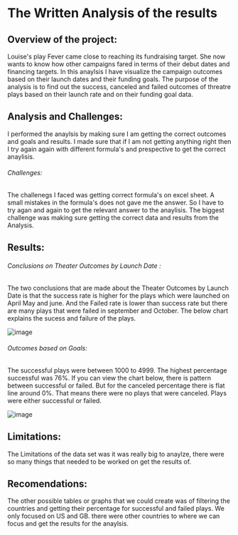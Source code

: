  # The Written Analysis of the results
 ## Overview of the project: 
Louise's play Fever came close to reaching its fundraising target. She now wants to know how other campaigns fared in terms of their debut dates and financing targets. In this anaylsis I have visualize the campaign outcomes based on their launch dates and their funding goals. The purpose of the analysis is to find out the success, canceled and failed outcomes of threatre plays based on their launch rate and on their funding goal data. 

## Analysis and Challenges: 
I performed the anaylsis by making sure I am getting the correct outcomes and goals and results. I made sure that if I am not getting anything right then I try again again with different formula's and prespective to get the correct anaylisis. 

###### Challenges: 

The challenegs I faced was getting correct formula's on excel sheet. A small mistakes in the formula's does not gave me the answer. So I have to try agan and again to get the relevant answer to the anaylisis. The biggest challenge was making sure getting the correct data and results from the Analysis. 

## Results: 

###### Conclusions on Theater Outcomes by Launch Date : 

The two conclusions that are made about the Theater Outcomes by Launch Date is that the success rate is higher for the plays which were launched on April May and june. And the Failed rate is lower than success rate but there are many plays that were failed in september and October. The below chart explains the sucess and failure of the plays. 

![image](https://user-images.githubusercontent.com/93067732/140598907-9fdb7f36-4489-42f4-9387-5c141123d233.png)


###### Outcomes based on Goals: 

The successful plays were between 1000 to 4999. The highest percentage successful was 76%. If you can view the chart below, there is pattern between successful or failed. But for the canceled percentage there is flat line around 0%. That means there were no plays that were canceled. Plays were either successful or failed. 

![image](https://user-images.githubusercontent.com/93067732/140598815-39344f09-609b-4b9b-add1-92c7f36ce7a7.png)

## Limitations: 

The Limitations of the data set was it was really big to anaylze, there were so many things that needed to be worked on get the results of. 

## Recomendations: 

The other possible tables or graphs that we could create was of filtering the countries and getting their percentage for successful and failed plays. We only focused on US and GB. there were other countries to where we can focus and get the results for the anaylsis. 
 

